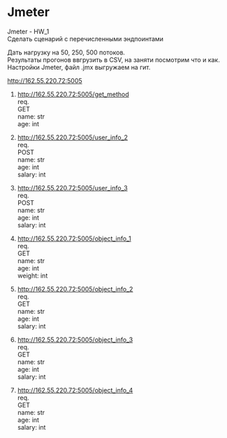 # Jmeter

Jmeter - HW_1  
Сделать сценарий с перечисленными эндпоинтами  

Дать нагрузку на 50, 250, 500 потоков.  
Результаты прогонов ввгрузить в CSV, на заняти посмотрим что и как.  
Настройки Jmeter, файл .jmx выгружаем на гит.  

http://162.55.220.72:5005  

1) http://162.55.220.72:5005/get_method  
req.  
GET  
name: str  
age: int  
  
  
2) http://162.55.220.72:5005/user_info_2  
req.  
POST  
name: str  
age: int  
salary: int  
  
  
3) http://162.55.220.72:5005/user_info_3  
req.  
POST  
name: str  
age: int  
salary: int  
  
4) http://162.55.220.72:5005/object_info_1  
req.  
GET  
name: str  
age: int  
weight: int  
  
5) http://162.55.220.72:5005/object_info_2  
req.  
GET  
name: str  
age: int  
salary: int  
  
6) http://162.55.220.72:5005/object_info_3  
req.  
GET  
name: str  
age: int  
salary: int  
  
7) http://162.55.220.72:5005/object_info_4  
req.  
GET  
name: str  
age: int  
salary: int  
